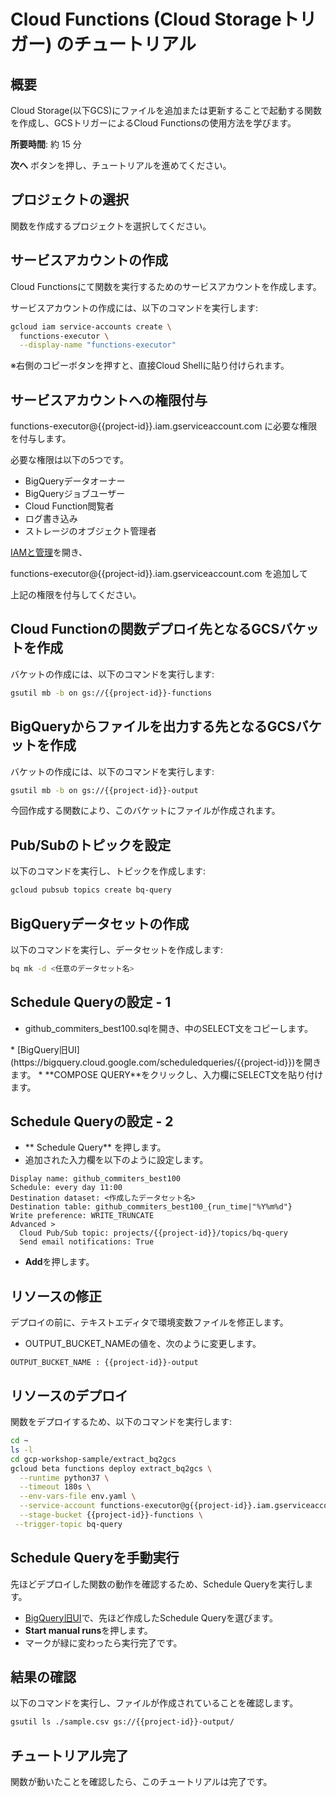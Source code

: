 # Cloud Functions (Cloud Storageトリガー) のチュートリアル

## 概要

Cloud Storage(以下GCS)にファイルを追加または更新することで起動する関数を作成し、GCSトリガーによるCloud Functionsの使用方法を学びます。

**所要時間**: 約 15 分

**次へ** ボタンを押し、チュートリアルを進めてください。


## プロジェクトの選択
関数を作成するプロジェクトを選択してください。
<walkthrough-project-billing-setup permissions="cloudfunctions.functions.create"></walkthrough-project-billing-setup>


## サービスアカウントの作成

Cloud Functionsにて関数を実行するためのサービスアカウントを作成します。

サービスアカウントの作成には、以下のコマンドを実行します:
```bash
gcloud iam service-accounts create \
  functions-executor \
  --display-name "functions-executor"
```
※右側のコピーボタンを押すと、直接Cloud Shellに貼り付けられます。


## サービスアカウントへの権限付与

functions-executor@{{project-id}}.iam.gserviceaccount.com に必要な権限を付与します。

必要な権限は以下の5つです。

*  BigQueryデータオーナー
*  BigQueryジョブユーザー
*  Cloud Function閲覧者
*  ログ書き込み
*  ストレージのオブジェクト管理者

[IAMと管理](https://console.cloud.google.com/iam-admin/iam?project={{project-id}})を開き、

functions-executor@{{project-id}}.iam.gserviceaccount.com を追加して

上記の権限を付与してください。


## Cloud Functionの関数デプロイ先となるGCSバケットを作成

バケットの作成には、以下のコマンドを実行します:
```bash
gsutil mb -b on gs://{{project-id}}-functions
```


## BigQueryからファイルを出力する先となるGCSバケットを作成

バケットの作成には、以下のコマンドを実行します:
```bash
gsutil mb -b on gs://{{project-id}}-output
```
今回作成する関数により、このバケットにファイルが作成されます。


## Pub/Subのトピックを設定
以下のコマンドを実行し、トピックを作成します:
```bash
gcloud pubsub topics create bq-query
```


## BigQueryデータセットの作成
以下のコマンドを実行し、データセットを作成します:
```bash
bq mk -d <任意のデータセット名>
```


## Schedule Queryの設定 - 1
* github_commiters_best100.sqlを開き、中のSELECT文をコピーします。
<walkthrough-editor-open-file filePath="github_commiters_best100.sql" text="サンプルSQLを開く">
</walkthrough-editor-open-file>
* [BigQuery旧UI](https://bigquery.cloud.google.com/scheduledqueries/{{project-id}})を開きます。
* **COMPOSE QUERY**をクリックし、入力欄にSELECT文を貼り付けます。


## Schedule Queryの設定 - 2
* ** Schedule Query** を押します。
* 追加された入力欄を以下のように設定します。
```
Display name: github_commiters_best100  
Schedule: every day 11:00  
Destination dataset: <作成したデータセット名>
Destination table: github_commiters_best100_{run_time|"%Y%m%d"}
Write preference: WRITE_TRUNCATE
Advanced > 
  Cloud Pub/Sub topic: projects/{{project-id}}/topics/bq-query
  Send email notifications: True
```
* **Add**を押します。


## リソースの修正
デプロイの前に、テキストエディタで環境変数ファイルを修正します。
<walkthrough-editor-open-file filePath="env.yaml" text="env.yamlを開く">
</walkthrough-editor-open-file>
*  OUTPUT_BUCKET_NAMEの値を、次のように変更します。
```
OUTPUT_BUCKET_NAME : {{project-id}}-output
```


## リソースのデプロイ

関数をデプロイするため、以下のコマンドを実行します:
```bash
cd ~
ls -l
cd gcp-workshop-sample/extract_bq2gcs
gcloud beta functions deploy extract_bq2gcs \
  --runtime python37 \
  --timeout 180s \
  --env-vars-file env.yaml \
  --service-account functions-executor@g{{project-id}}.iam.gserviceaccount.com \
  --stage-bucket {{project-id}}-functions \
 --trigger-topic bq-query
```


## Schedule Queryを手動実行
先ほどデプロイした関数の動作を確認するため、Schedule Queryを実行します。
* [BigQuery旧UI](https://bigquery.cloud.google.com/scheduledqueries/{{project-id}})で、先ほど作成したSchedule Queryを選びます。
* **Start manual runs**を押します。
* マークが緑に変わったら実行完了です。


## 結果の確認
以下のコマンドを実行し、ファイルが作成されていることを確認します。
```bash
gsutil ls ./sample.csv gs://{{project-id}}-output/
```


## チュートリアル完了

<walkthrough-conclusion-trophy></walkthrough-conclusion-trophy>

関数が動いたことを確認したら、このチュートリアルは完了です。
